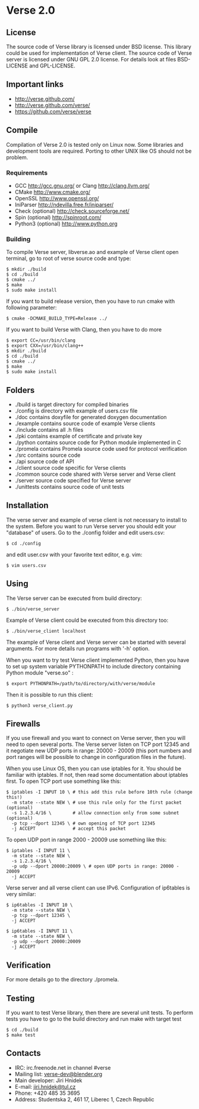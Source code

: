 Verse 2.0
=========

License
-------

The source code of Verse library is licensed under BSD license. This library
could be used for implementation of Verse client. The source code of Verse
server is licensed under GNU GPL 2.0 license. For details look at files
BSD-LICENSE and GPL-LICENSE.

Important links
---------------

 * http://verse.github.com/
 * http://verse.github.com/verse/
 * https://github.com/verse/verse

Compile
-------

Compilation of Verse 2.0 is tested only on Linux now. Some libraries
and development tools are required. Porting to other UNIX like OS should
not be problem.
  
### Requirements ###

 * GCC http://gcc.gnu.org/ or Clang http://clang.llvm.org/
 * CMake http://www.cmake.org/
 * OpenSSL http://www.openssl.org/
 * IniParser http://ndevilla.free.fr/iniparser/
 * Check (optional) http://check.sourceforge.net/
 * Spin (optional) http://spinroot.com/
 * Python3 (optional) http://www.python.org

### Building ###

To compile Verse server, libverse.ao and example of Verse
client open terminal, go to root of verse source code and type:
  
    $ mkdir ./build
    $ cd ./build
    $ cmake ../
    $ make
    $ sudo make install
  
If you want to build release version, then you have to run cmake
with following parameter:

    $ cmake -DCMAKE_BUILD_TYPE=Release ../

If you want to build Verse with Clang, then you have to do more
  
    $ export CC=/usr/bin/clang      
    $ export CXX=/usr/bin/clang++
    $ mkdir ./build
    $ cd ./build
    $ cmake ../
    $ make
    $ sudo make install
  
Folders
-------

 * ./build		is target directory for compiled binaries
 * ./config	is directory with example of users.csv file
 * ./doc		contains doxyfile for generated doxygen documentation
 * ./example	contains source code of example Verse clients
 * ./include	contains all .h files
 * ./pki		contains example of certificate and private key
 * ./python	contains source code for Python module implemented in C
 * ./promela   contains Promela source code used for protocol verification
 * ./src		contains source code
  * ./api			source code of API
  * ./client		source code specific for Verse clients
  * ./common		source code shared with Verse server and Verse client
  * ./server		source code specified for Verse server 
 * ./unittests	contains source code of unit tests

Installation
------------

The verse server and example of verse client is not necessary to install to the
system. Before you want to run Verse server you should edit your "database"
of users. Go to the ./config folder and edit users.csv:

    $ cd ./config

and edit user.csv with your favorite text editor, e.g. vim:

    $ vim users.csv

Using
-----

The Verse server can be executed from build directory:

    $ ./bin/verse_server

Example of Verse client could be executed from this directory too:

    $ ./bin/verse_client localhost

The example of Verse client and Verse server can be started with several
arguments. For more details run programs with '-h' option.

When you want to try test Verse client implemented Python, then you have to
set up system variable PYTHONPATH to include directory containing Python
module "verse.so" :

    $ export PYTHONPATH=/path/to/directory/with/verse/module

Then it is possible to run this client:

    $ python3 verse_client.py

Firewalls
---------

If you use firewall and you want to connect on Verse server, then you will need
to open several ports. The Verse server listen on TCP port 12345 and it
negotiate new UDP ports in range: 20000 - 20009 (this port numbers and port
ranges will be possible to change in configuration files in the future).

When you use Linux OS, then you can use iptables for it. You should be familiar
with iptables. If not, then read some documentation about iptables first. To
open TCP port use something like this:

    $ iptables -I INPUT 10 \ # this add this rule before 10th rule (change this!)
      -m state --state NEW \ # use this rule only for the first packet (optional)
      -s 1.2.3.4/16 \        # allow connection only from some subnet (optional)
      -p tcp --dport 12345 \ # own opening of TCP port 12345
      -j ACCEPT              # accept this packet

To open UDP port in range 2000 - 20009 use something like this:

    $ iptables -I INPUT 11 \
      -m state --state NEW \
      -s 1.2.3.4/16 \
      -p udp --dport 20000:20009 \ # open UDP ports in range: 20000 - 20009
      -j ACCEPT

Verse server and all verse client can use IPv6. Configuration of ip6tables is
very similar:

    $ ip6tables -I INPUT 10 \
      -m state --state NEW \
      -p tcp --dport 12345 \
      -j ACCEPT

    $ ip6tables -I INPUT 11 \
      -m state --state NEW \
      -p udp --dport 20000:20009
      -j ACCEPT

Verification
------------

For more details go to the directory ./promela.

Testing
-------

If you want to test Verse library, then there are several unit tests. To
perform tests you have to go to the build directory and run make with target
test

    $ cd ./build
    $ make test

Contacts
--------

 * IRC: irc.freenode.net in channel #verse
 * Mailing list: verse-dev@blender.org
 * Main developer: Jiri Hnidek
  * E-mail: jiri.hnidek@tul.cz
  * Phone: +420 485 35 3695
  * Address: Studentska 2, 461 17, Liberec 1, Czech Republic
